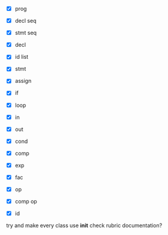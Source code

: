 - [x] prog
- [x] decl seq
- [x] stmt seq
- [x] decl
- [x] id list
- [x] stmt
- [x] assign
- [x] if
- [x] loop
- [x] in
- [x] out
- [x] cond
- [x] comp
- [x] exp
- [x] fac
- [x] op
- [x] comp op
- [x] id


try and make every class use __init__
check rubric
documentation?